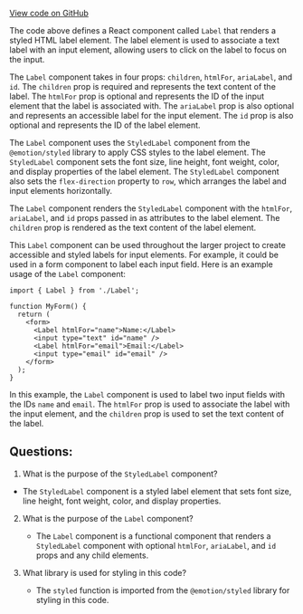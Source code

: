 [View code on GitHub](https://github.com/technologiestiftung/kulturdaten-frontend/blob/master/components/label/index.tsx)

The code above defines a React component called `Label` that renders a styled HTML label element. The label element is used to associate a text label with an input element, allowing users to click on the label to focus on the input. 

The `Label` component takes in four props: `children`, `htmlFor`, `ariaLabel`, and `id`. The `children` prop is required and represents the text content of the label. The `htmlFor` prop is optional and represents the ID of the input element that the label is associated with. The `ariaLabel` prop is also optional and represents an accessible label for the input element. The `id` prop is also optional and represents the ID of the label element.

The `Label` component uses the `StyledLabel` component from the `@emotion/styled` library to apply CSS styles to the label element. The `StyledLabel` component sets the font size, line height, font weight, color, and display properties of the label element. The `StyledLabel` component also sets the `flex-direction` property to `row`, which arranges the label and input elements horizontally.

The `Label` component renders the `StyledLabel` component with the `htmlFor`, `ariaLabel`, and `id` props passed in as attributes to the label element. The `children` prop is rendered as the text content of the label element.

This `Label` component can be used throughout the larger project to create accessible and styled labels for input elements. For example, it could be used in a form component to label each input field. Here is an example usage of the `Label` component:

```
import { Label } from './Label';

function MyForm() {
  return (
    <form>
      <Label htmlFor="name">Name:</Label>
      <input type="text" id="name" />
      <Label htmlFor="email">Email:</Label>
      <input type="email" id="email" />
    </form>
  );
}
```

In this example, the `Label` component is used to label two input fields with the IDs `name` and `email`. The `htmlFor` prop is used to associate the label with the input element, and the `children` prop is used to set the text content of the label.
## Questions: 
 1. What is the purpose of the `StyledLabel` component?
   - The `StyledLabel` component is a styled label element that sets font size, line height, font weight, color, and display properties.

2. What is the purpose of the `Label` component?
   - The `Label` component is a functional component that renders a `StyledLabel` component with optional `htmlFor`, `ariaLabel`, and `id` props and any child elements.

3. What library is used for styling in this code?
   - The `styled` function is imported from the `@emotion/styled` library for styling in this code.